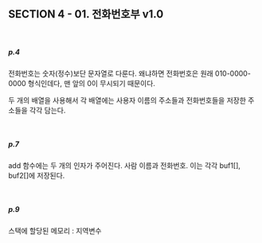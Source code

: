 ## SECTION 4 - 01. 전화번호부 v1.0

<Br>

##### p.4

전화번호는 숫자(정수)보단 문자열로 다룬다.
왜냐하면 전화번호은 원래 010-0000-0000 형식인데다, 맨 앞의 0이 무시되기 때문이다.

두 개의 배열을 사용해서 각 배열에는 사용자 이름의 주소들과 전화번호들을 저장한 주소들을 각각 담는다.

<Br>

##### p.7

add 함수에는 두 개의 인자가 주어진다.
사람 이름과 전화번호. 이는 각각 buf1[], buf2[]에 저장된다.

<Br>

##### p.9

스택에 할당된 메모리 : 지역변수
